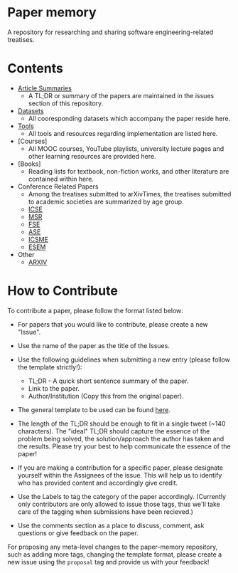 # Paper memory

A repository for researching and sharing software engineering-related treatises.

# Contents

* [Article Summaries](https://github.com/hsanchez/paper-memory/issues)
  * A TL;DR or summary of the papers are maintained in the issues section of this repository.
* [Datasets](https://github.com/hsanchez/paper-memory/tree/master/datasets)
  * All cooresponding datasets which accompany the paper reside here.
* [Tools](https://github.com/hsanchez/paper-memory/tree/master/tools)
  * All tools and resources regarding implementation are listed here.
* [Courses]
  * All MOOC courses, YouTube playlists, university lecture pages and other learning resources are provided here. 
* [Books]
  * Reading lists for textbook, non-fiction works, and other literature are contained within here.
* Conference Related Papers
  * Among the treatises submitted to arXivTimes, the treatises submitted to academic societies are summarized by age group.
  * [ICSE](https://github.com/hsanchez/paper-memory/projects/1)
  * [MSR](https://github.com/hsanchez/paper-memory/projects/20)
  * [FSE](https://github.com/hsanchez/paper-memory/projects/3)
  * [ASE](https://github.com/hsanchez/paper-memory/projects/10)
  * [ICSME](https://github.com/hsanchez/paper-memory/projects/9)
  * [ESEM](https://github.com/hsanchez/paper-memory/projects/5)
* Other
  * [ARXIV](https://github.com/hsanchez/paper-memory/projects/2)

# How to Contribute

To contribute a paper, please follow the format listed below:

* For papers that you would like to contribute, please create a new "Issue".
* Use the name of the paper as the title of the Issues.
* Use the following guidelines when submitting a new entry (please follow the template strictly!):
  * TL;DR - A quick short sentence summary of the paper.
  * Link to the paper.
  * Author/Institution (Copy this from the original paper).
  
* The general template to be used can be found [here](./.github/ISSUE_TEMPLATE/paper-issue-template.md).
* The length of the TL;DR should be enough to fit in a single tweet (~140 characters). The "ideal" TL;DR should capture the essence of the problem being solved, the solution/approach the author has taken and the results. Please try your best to help communicate the essence of the paper!
* If you are making a contribution for a specific paper, please designate yourself within the Assignees of the issue. This will help us to identify who has provided content and accordingly give credit.
* Use the Labels to tag the category of the paper accordingly. (Currently only contributors are only allowed to issue those tags, thus we'll take care of the tagging when submissions have been recieved.)
* Use the comments section as a place to discuss, comment, ask questions or give feedback on the paper.

For proposing any meta-level changes to the paper-memory repository, such as adding more tags, changing the template format, please create a new issue using the `proposal` tag and provide us with your feedback!

